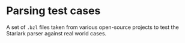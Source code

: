# Parsing test cases

A set of `.bzl` files taken from various open-source projects to test the Starlark parser against real world cases.
